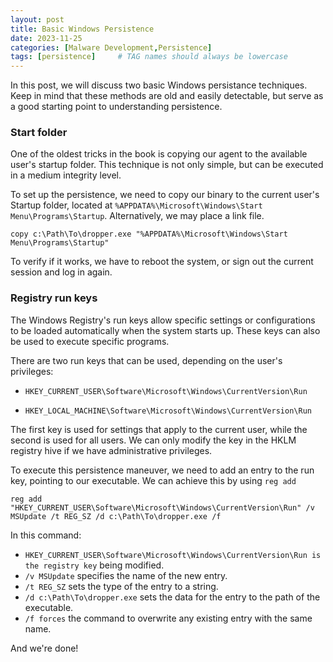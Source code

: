 ```yaml
---
layout: post
title: Basic Windows Persistence
date: 2023-11-25
categories: [Malware Development,Persistence]
tags: [persistence]     # TAG names should always be lowercase
---
```



In this post, we will discuss two basic Windows persistance techniques. Keep in mind that these methods are old and easily detectable, but serve as a good starting point to understanding persistence.

### Start folder

One of the oldest tricks in the book is copying our agent to the available user's startup folder. This technique is not only simple, but can be executed in a medium integrity level.

To set up the persistence, we need to copy our binary to the current user's Startup folder, located at `%APPDATA%\Microsoft\Windows\Start Menu\Programs\Startup`. Alternatively, we may place a link file.

```
copy c:\Path\To\dropper.exe "%APPDATA%\Microsoft\Windows\Start Menu\Programs\Startup"
```

To verify if it works, we have to reboot the system, or sign out the current session and log in again.

### Registry run keys

The Windows Registry's run keys allow specific settings or configurations to be loaded automatically when the system starts up. These keys can also be used to execute specific programs.

There are two run keys that can be used, depending on the user's privileges:

- `HKEY_CURRENT_USER\Software\Microsoft\Windows\CurrentVersion\Run`

- `HKEY_LOCAL_MACHINE\Software\Microsoft\Windows\CurrentVersion\Run`

The first key is used for settings that apply to the current user, while the second is used for all users. We can only modify the key in the HKLM registry hive if we have administrative privileges.

To execute this persistence maneuver, we need to add an entry to the run key, pointing to our executable. We can achieve this by using `reg add` 

```
reg add "HKEY_CURRENT_USER\Software\Microsoft\Windows\CurrentVersion\Run" /v MSUpdate /t REG_SZ /d c:\Path\To\dropper.exe /f 
```

In this command:

- `HKEY_CURRENT_USER\Software\Microsoft\Windows\CurrentVersion\Run is the registry key` being modified.
- `/v MSUpdate` specifies the name of the new entry.
- `/t REG_SZ` sets the type of the entry to a string.
- `/d c:\Path\To\dropper.exe` sets the data for the entry to the path of the executable.
- `/f forces` the command to overwrite any existing entry with the same name.

And we're done!
